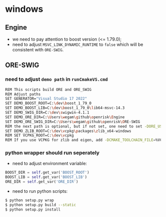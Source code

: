 # windows

## Engine

* we need to pay attention to boost version (<= 1.79.0);
* need to adjust `MSVC_LINK_DYNAMIC_RUNTIME` to `false` which will be consistent with `ORE-SWIG`.

## ORE-SWIG

### need to adjust `demo path` in `runCmakeVS.cmd`

```bash
REM This scripts build ORE and ORE_SWIG
REM Adjust paths
SET GENERATOR="Visual Studio 17 2022"
SET DEMO_BOOST_ROOT=C:\dev\boost_1_79_0
SET DEMO_BOOST_LIB=C:\dev\boost_1_79_0\lib64-msvc-14.3
SET DEMO_SWIG_DIR=C:\dev\swigwin-4.1.1
SET DEMO_ORE_DIR=C:\Users\wegam\github\openrisk\Engine
SET DEMO_ORE_SWIG_DIR=C:\Users\wegam\github\openrisk\ORE-SWIG
REM the next path is optional, but if not set, one need to set -DORE_USE_ZLIB=OFF
SET DEMO_ZLIB_ROOT=C:\dev\vcpkg\packages\zlib_x64-windows
REM SET VCPKG_ROOT=C:\dev\vcpkg
REM If you use VCPKG for zlib and eigen, add -DCMAKE_TOOLCHAIN_FILE=%VCPKG_ROOT%/scripts/buildsystems/vcpkg.cmake to the cmake command
```

### python wrapper should run seperately

* need to adjust environment variable:

```python
BOOST_DIR = self.get_var('BOOST_ROOT')
BOOST_LIB = self.get_var('BOOST_LIB')
ORE_DIR = self.get_var('ORE_DIR')
```

* need to run python scripts:

```bash
$ python setup.py wrap
$ python setup.py build --static
$ python setup.py install
```


